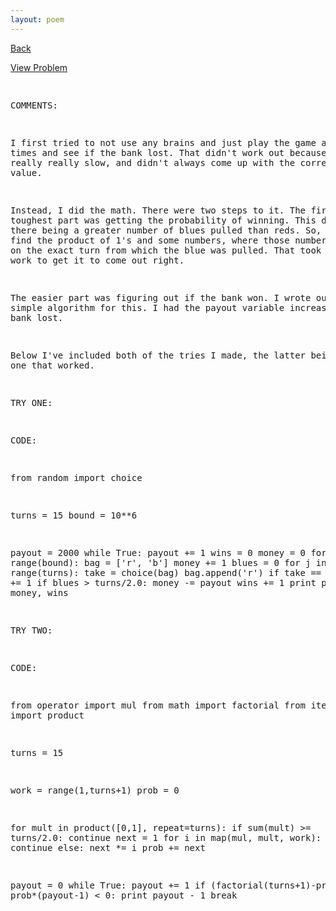 ```yaml
---
layout: poem
---
```



<html><head><title>Euler - Problem 121</title>
<script type="text/javascript">

  var _gaq = _gaq || [];
  _gaq.push(['_setAccount', 'UA-16960753-5']);
  _gaq.push(['_trackPageview']);

  (function() {
    var ga = document.createElement('script'); ga.type = 'text/javascript'; ga.async = true;
    ga.src = ('https:' == document.location.protocol ? 'https://ssl' : 'http://www') + '.google-analytics.com/ga.js';
    var s = document.getElementsByTagName('script')[0]; s.parentNode.insertBefore(ga, s);
  })();

</script></head><body><p><a href="../index.html">Back</a></p>
<p><a href="http://projecteuler.net/problem=121" target="_blank">View Problem</a></p>
<pre>

COMMENTS:

I first tried to not use any brains and just play the game a million times and 
see if the bank lost. That didn't work out because it was really really slow, 
and didn't always come up with the correct value.

Instead, I did the math. There were two steps to it. The first and toughest 
part was getting the probability of winning. This depended on there being a 
greater number of blues pulled than reds. So, I needed to find the product of 
1's and some numbers, where those numbers were based on the exact turn from 
which the blue was pulled. That took a little work to get it to come out 
right.

The easier part was figuring out if the bank won. I wrote out the simple 
algorithm for this. I had the payout variable increase until the bank lost.

Below I've included both of the tries I made, the latter being the one that 
worked.


TRY ONE:

CODE:

from random import choice

turns = 15
bound = 10**6

payout = 2000
while True:
	payout += 1
	wins = 0
	money = 0
	for i in range(bound):
		bag = ['r', 'b']
		money += 1
		blues = 0
		for j in range(turns):
			take = choice(bag)
			bag.append('r')
			if take == 'b':
				blues += 1
		if blues > turns/2.0:
			money -= payout
			wins += 1
	print payout, money, wins


TRY TWO:

CODE:

from operator import mul
from math import factorial
from itertools import product

turns = 15

work = range(1,turns+1)
prob = 0

for mult in product([0,1], repeat=turns):
	if sum(mult) >= turns/2.0:
		continue
	next = 1
	for i in map(mul, mult, work):
		if i == 0:
			continue
		else:
			next *= i
	prob += next

payout = 0
while True:
	payout += 1
	if (factorial(turns+1)-prob) - prob*(payout-1) < 0:
		print payout - 1
		break


</pre></body></html>
